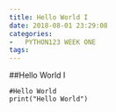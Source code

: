 ```yaml
---
title: Hello World I
date: 2018-08-01 23:29:08
categories:
-   PYTHON123 WEEK ONE
tags:
---
```

##Hello World I
```
#Hello World 
print("Hello World")
```

